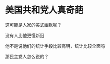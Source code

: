 # 美国共和党人真奇葩


这可能是人家的美式幽默呢？<img id="aimg_Iy0S6" onclick="zoom(this, this.src, 0, 0, 0)" class="zoom" src="https://cdn.jsdelivr.net/gh/hishis/forum-master/public/images/patch.gif" onmouseover="img_onmouseoverfunc(this)" onload="thumbImg(this)" border="0" alt="" />

没有人比他更懂新冠

他不是说他们的统计手段比较高明，统计比较全面吗

那民<strong></strong>主党人怎么说的？
